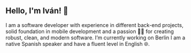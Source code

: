 ## Hello, I'm Iván! 👋
I am a software developer with experience in different back-end projects, solid foundation in mobile development and a passion 👨‍💻 for creating robust, clean, and modern software. 
I’m currently working on Berlin 
I am a native Spanish speaker and have a fluent level in English 🌐.

<!--
Here are some ideas to get you started:

- 🔭 I’m currently working on ...
- 🌱 I’m currently learning ...
- 👯 I’m looking to collaborate on ...
- 🤔 I’m looking for help with ...
- 💬 Ask me about ...
- 📫 How to reach me: ...
- 😄 Pronouns: ...
- ⚡ Fun fact: ...
-->
